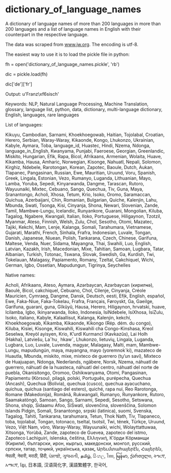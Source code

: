 dictionary_of_language_names
============================

A dictionary of language names of more than 200 languages in more than 200 languages and a list of language names in English with their counterpart in the respective language. 

The data was scraped from www.jw.org. The encoding is utf-8. 

The easiest way to use it is to load the pickle file in python:


fh = open('dictionary_of_language_names.pickle', 'rb')

dic = pickle.load(fh)

dic['de']['fr']

Output:  u'Franz\xf6sisch'



Keywords: NLP, Natural Language Processing, Machine Translation, glossary, language list, python, data, dictionary, multi-language dictionary, English, languages, rare languages

List of languages: 

Kikuyu, Cambodian, Sarnami, Khoekhoegowab, Haitian, Tojolabal, Croatian, Herero, Serbian, Waray-Waray, Kikaonde, Kongo, Lhukonzo, Ukrainian, Kabyle, Aymara, Toba, language_id, Huastec, Hindi, Nzema, Ndonga, language_in_English, Kwanyama, Punjabi, Faeroese, Georgian, Greenlandic, Miskito, Hungarian, Efik, Rapa, Bicol, Afrikaans, Armenian, Wolaita, Huave, Kikamba, Hausa, Amharic, Norwegian, Kisonge, Nahuatl, Nepali, Solomon, Kirghiz, Ndebele, Rarotongan, Korean, Zapotec, Baoule, Dutch, Aukan, Tlapanec, Pangasinan, Russian, Ewe, Mauritian, Uruund, Voru, Spanish, Greek, Lingala, Estonian, Vezo, Rumanyo, Luganda, Lithuanian, Mayo, Lamba, Yoruba, Sepedi, Kinyarwanda, Dangme, Tarascan, Rutoro, Wayuunaiki, Mixtec, Cebuano, Sango, Quechua, Tiv, Guna, Maya, Sranantongo, Acholi, Xhosa, Tetum, Krio, Isoko, Oromo, Saramaccan, Quichua, Azerbaijani, Chin, Romanian, Bulgarian, Quiche, Kalenjin, Lahu, Mbunda, Swati, Tsonga, Kisi, Cinyanja, Shona, Newari, Slovenian, Zande, Tamil, Mambwe-Lungu, Icelandic, Runyankore, Guarani, Mongolian, Kiluba, Tagalog, Ngabere, Kwangali, Italian, Iloko, Portuguese, Hiligaynon, Tzotzil, Myanmar, Ateso, Finnish, Welsh, Zulu, Chol, Sesotho, Otomi, Mazatec, Tajiki, Kekchi, Mam, Lenje, Kalanga, Somali, Tarahumara, Vietnamese, Gujarati, Marathi, French, Sinhala, Frafra, Indonesian, Luvale, Tongan, Danish, Japanese, Niuean, Polish, Tankarana, Czech, Chinese, Garifuna, Maltese, Venda, Nuer, Sidama, Mayangna, Thai, Swahili, Luo, English, Latvian, Kazakh, Irish, Macedonian, Mixe, Tahitian, Samoan, Lugbara, Tatar, Albanian, Turkish, Totonac, Tswana, Slovak, Swedish, Ga, Kurdish, Twi, Tokelauan, Malagasy, Papiamento, Romany, Tzeltal, Cakchiquel, Wichi, German, Igbo, Ossetian, Mapudungun, Tigrinya, Seychelles


Native names: 

Acholi, Afrikaans, Ateso, Aymara, Azərbaycan, Azərbaycan (кирилҹә), Baoulé, Bicol, cakchiquel, Cebuano, Chol, Cilenje, Cinyanja, Créole Mauricien, Cymraeg, Dangme, Dansk, Deutsch, eesti, Efịk, English, español, Ewe, Faka-Niue, Faka-Tokelau, Frafra, Français, Føroyskt, Ga, Gaeilge, Garifuna, guaraní, guna, Gĩkũyũ, Hausa, Herero, Hiligaynon, hrvatski, huave, Icilamba, Igbo, Ikinyarwanda, Iloko, Indonesia, IsiNdebele, IsiXhosa, IsiZulu, Isoko, italiano, Kabyle, Kalaallisut, Kalanga, Kalenjin, kekchí, Khoekhoegowab, Kikamba, Kikaonde, Kikongo (Rép. dém. du congo), Kiluba, Kisiei, Kisonge, Kiswahili, Kiswahili cha Congo-Kinshasa, Kreol Seselwa, Kreyòl ayisyen, Krio, K’urdî Kurmancî (Kavkazûs), Lai Holh (Hakha), Latviešu, Laˇhuˍ hkawˇ, Lhukonzo, lietuvių, Lingala, Luganda, Lugbara, Luo, Luvale, Luvenda, magyar, Malagasy, Malti, mam, Mambwe-Lungu, mapudungún, maya, mayangna, mayo (yoremnok´ki), mazateco de Huautla, Mbunda, miskito, mixe, mixteco de guerrero (tu̱ʼun saví), Mixteco de Huajuapan, Ndonga, Nederlands, ngäbere, Norsk, Nzema, náhuatl de guerrero, náhuatl de la huasteca, náhuatl del centro, náhuatl del norte de puebla, Okanisitongo, Oromoo, Oshikwanyama, Otomí, Pangasinan, Papiamentu (Kòrsou), pilagá, polski, Português, purépecha, Quechua (Ancash), Quechua (Bolivia), quechua (cusco), quechua ayacuchano, quichua, quichua (santiago del estero), quiché, rapa nui, Reo Rarotonga, Romane (Makedonija), Română, Rukwangali, Rumanyo, Runyankore, Rutoro, Saamakatöngö, Samoan, Sango, Sarnami, Sepedi, Sesotho, Setswana, Shona, shqip, Sidaamu Afoo, SiSwati, slovenčina, slovenščina, Solomon Islands Pidgin, Somali, Sranantongo, srpski (latinica), suomi, Svenska, Tagalog, Tahiti, Tankarana, tarahumara, Tetun, Thok Nath, Tiv, Tlapaneco, toba, tojolabal, Tongan, totonaco, tseltal, tsotsil, Twi, tének, Türkçe, Uruund, Vezo, Việt Nam, võro, Waray-Waray, Wayuunaiki, wichi, Wolayttattuwaa, Xitsonga, Yorùbá, Zande, zapoteco de Guevea, zapoteco del istmo, Zapoteco Lachiguiri, íslenska, čeština, Ελληνική, К′öрди Кöрманщи (Кирили), български, ирон, кыргыз, македонски, монгол, русский, српски, татар, тоҷикӣ, українська, қазақ, Արեւմտահայերէն, Հայերեն, नेपाली, नेवारी, मराठी, हिंदी, ਪੰਜਾਬੀ, ગુજરાતી, தமிழ், සිංහල, ไทย, မြန်မာ, ქართული, ትግርኛ, አማርኛ, ខ្មែរ, 日本語, 汉语简化字, 漢語繁體字, 한국어, 



